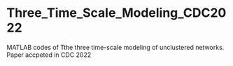# Three_Time_Scale_Modeling_CDC2022
MATLAB codes of Tthe three time-scale modeling of unclustered networks. Paper accpeted in CDC 2022
